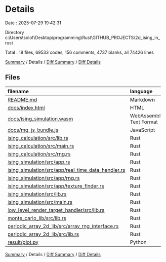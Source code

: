 # Details

Date : 2025-07-29 19:42:31

Directory c:\\Users\\solof\\Desktop\\programming\\Rust\\GITHUB_PROJECTS\\2d_ising_in_rust

Total : 18 files,  69533 codes, 156 comments, 4737 blanks, all 74426 lines

[Summary](results.md) / Details / [Diff Summary](diff.md) / [Diff Details](diff-details.md)

## Files
| filename | language | code | comment | blank | total |
| :--- | :--- | ---: | ---: | ---: | ---: |
| [README.md](/README.md) | Markdown | 4 | 0 | 1 | 5 |
| [docs/index.html](/docs/index.html) | HTML | 25 | 2 | 3 | 30 |
| [docs/ising\_simulation.wasm](/docs/ising_simulation.wasm) | WebAssembly Text Format | 66,807 | 0 | 4,418 | 71,225 |
| [docs/mq\_js\_bundle.js](/docs/mq_js_bundle.js) | JavaScript | 1,761 | 107 | 217 | 2,085 |
| [ising\_calculation/src/lib.rs](/ising_calculation/src/lib.rs) | Rust | 74 | 0 | 13 | 87 |
| [ising\_calculation/src/main.rs](/ising_calculation/src/main.rs) | Rust | 43 | 0 | 7 | 50 |
| [ising\_calculation/src/rng.rs](/ising_calculation/src/rng.rs) | Rust | 28 | 0 | 2 | 30 |
| [ising\_simulation/src/app.rs](/ising_simulation/src/app.rs) | Rust | 177 | 2 | 23 | 202 |
| [ising\_simulation/src/app/real\_time\_data\_handler.rs](/ising_simulation/src/app/real_time_data_handler.rs) | Rust | 73 | 0 | 6 | 79 |
| [ising\_simulation/src/app/rng.rs](/ising_simulation/src/app/rng.rs) | Rust | 27 | 0 | 1 | 28 |
| [ising\_simulation/src/app/texture\_finder.rs](/ising_simulation/src/app/texture_finder.rs) | Rust | 15 | 25 | 7 | 47 |
| [ising\_simulation/src/lib.rs](/ising_simulation/src/lib.rs) | Rust | 2 | 0 | 1 | 3 |
| [ising\_simulation/src/main.rs](/ising_simulation/src/main.rs) | Rust | 13 | 0 | 0 | 13 |
| [low\_level\_render\_target\_handler/src/lib.rs](/low_level_render_target_handler/src/lib.rs) | Rust | 190 | 14 | 9 | 213 |
| [monte\_carlo\_lib/src/lib.rs](/monte_carlo_lib/src/lib.rs) | Rust | 58 | 2 | 7 | 67 |
| [periodic\_array\_2d\_lib/src/array\_rng\_interface.rs](/periodic_array_2d_lib/src/array_rng_interface.rs) | Rust | 4 | 1 | 1 | 6 |
| [periodic\_array\_2d\_lib/src/lib.rs](/periodic_array_2d_lib/src/lib.rs) | Rust | 161 | 3 | 9 | 173 |
| [result/plot.py](/result/plot.py) | Python | 71 | 0 | 12 | 83 |

[Summary](results.md) / Details / [Diff Summary](diff.md) / [Diff Details](diff-details.md)